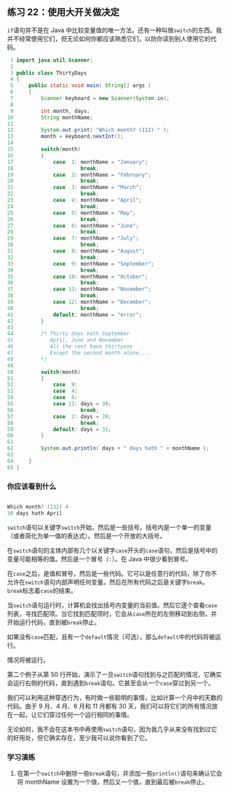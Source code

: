 ## 练习 22：使用大开关做决定

`if`语句并不是在 Java 中比较变量值的唯一方法。还有一种叫做`switch`的东西。我并不经常使用它们，但无论如何你都应该熟悉它们，以防你读到别人使用它的代码。

```java
 1 import java.util.Scanner;
 2 
 3 public class ThirtyDays
 4 {
 5     public static void main( String[] args )
 6     {
 7         Scanner keyboard = new Scanner(System.in);
 8 
 9         int month, days;
10         String monthName;
11 
12         System.out.print( "Which month? (1­12) " );
13         month = keyboard.nextInt();
14 
15         switch(month)
16         {
17             case  1: monthName = "January";
18                      break;
19             case  2: monthName = "February";
20                      break;
21             case  3: monthName = "March";
22                      break;
23             case  4: monthName = "April";
24                      break;
25             case  5: monthName = "May";
26                      break;
27             case  6: monthName = "June";
28                      break;
29             case  7: monthName = "July";
30                      break;
31             case  8: monthName = "August";
32                      break;
33             case  9: monthName = "September";
34                      break;
35             case 10: monthName = "October";
36                      break;
37             case 11: monthName = "November";
38                      break;
39             case 12: monthName = "December";
40                      break;
41             default: monthName = "error";
42         }
43 
44         /* Thirty days hath September
45            April, June and November
46            All the rest have thirty­one
47            Except the second month alone....
48         */
49 
50         switch(month)
51         {
52             case  9:
53             case  4:
54             case  6:
55             case 11: days = 30;
56                      break;
57             case  2: days = 28;
58                      break;
59             default: days = 31;
60         }
61 
62         System.out.println( days + " days hath " + monthName );
63 
64     }
65 }
```

### 你应该看到什么

```java

Which month? (1­12) 4
30 days hath April
```

`switch`语句以关键字`switch`开始，然后是一些括号。括号内是一个单一的变量（或者简化为单一值的表达式）。然后是一个开放的大括号。

在`switch`语句的主体内部有几个以关键字`case`开头的`case`语句，然后是括号中的变量可能相等的值。然后是一个冒号（`:`）。在 Java 中很少看到冒号。

在`case`之后，是值和冒号，然后是一些代码。它可以是任意行的代码，除了你不允许在`switch`语句内部声明任何变量。然后在所有代码之后是关键字`break`。`break`标志着`case`的结束。

当`switch`语句运行时，计算机会找出括号内变量的当前值。然后它逐个查看`case`列表，寻找匹配项。当它找到匹配项时，它会从`case`所在的左侧移动到右侧，并开始运行代码，直到被`break`停止。

如果没有`case`匹配，且有一个`default`情况（可选），那么`default`中的代码将被运行。

情况将被运行。

第二个例子从第 50 行开始，演示了一旦`switch`语句找到与之匹配的情况，它确实会运行右侧的代码，直到遇到`break`语句。它甚至会从一个`case`穿过到另一个。

我们可以利用这种穿透行为，有时做一些聪明的事情，比如计算一个月中的天数的代码。由于 9 月、4 月、6 月和 11 月都有 30 天，我们可以将它们的所有情况放在一起，让它们穿过任何一个运行相同的事情。

无论如何，我不会在这本书中再使用`switch`语句，因为我几乎从来没有找到过它的好用处，但它确实存在，至少我可以说你看到了它。

### 学习演练

1.  在第一个`switch`中删除一些`break`语句，并添加一些`println()`语句来确认它会将 monthName 设置为一个值，然后又一个值，直到最后被`break`停止。

